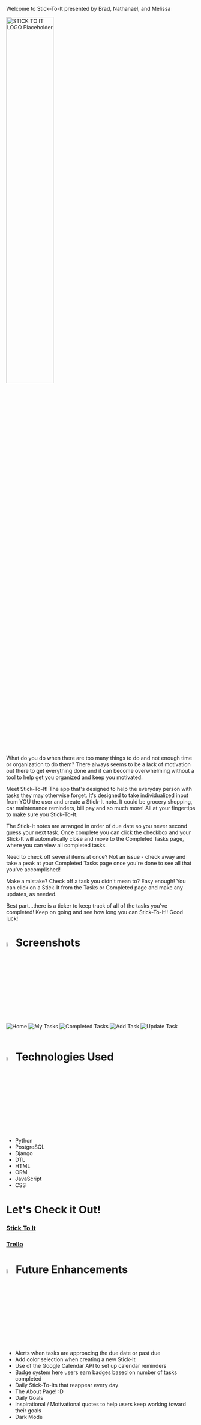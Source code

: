 Welcome to Stick-To-It presented by Brad, Nathanael, and Melissa

<img src="https://i.imgur.com/BpcZriS.png" width="50%" height="50%" alt="STICK TO IT LOGO Placeholder">

What do you do when there are too many things to do and not enough time or organization to do them?  There always seems to be a lack of motivation out there to get everything done and it can become overwhelming without a tool to help get you organized and keep you motivated.

Meet Stick-To-It!  The app that's designed to help the everyday person with tasks they may otherwise forget.  It's designed to take individualized input from YOU the user and create a Stick-It note.  It could be grocery shopping, car maintenance reminders, bill pay and so much more!  All at your fingertips to make sure you Stick-To-It. 

The Stick-It notes are arranged in order of due date so you never second guess your next task.  Once complete you can click the checkbox and your Stick-It will automatically close and move to the Completed Tasks page, where you can view all completed tasks.  

Need to check off several items at once?  Not an issue - check away and take a peak at your Completed Tasks page once you're done to see all that you've accomplished!  

Make a mistake?  Check off a task you didn't mean to?  Easy enough!  You can click on a Stick-It from the Tasks or Completed page and make any updates, as needed.

Best part...there is a ticker to keep track of all of the tasks you've completed!  Keep on going and see how long you can Stick-To-It!!  Good luck!

# <img src="https://i.imgur.com/zGIeQDx.png" width="5%" height="5%" alt="yellow">Screenshots

<img src="https://i.imgur.com/TvNjs56l.png" alt="Home">
<img src="https://i.imgur.com/LXPkqvml.png" alt="My Tasks">
<img src="https://i.imgur.com/m8ak2n2l.png" alt="Completed Tasks">
<img src="https://i.imgur.com/RaXeH9tm.png" alt="Add Task">
<img src="https://i.imgur.com/meT5egxm.png" alt="Update Task">

</br>
</br>

# <img src="https://i.imgur.com/bsqBd83.png" width="5%" height="5%" alt="pink">Technologies Used

- Python
- PostgreSQL
- Django
- DTL
- HTML
- ORM
- JavaScript
- CSS

# Let's Check it Out!

### [Stick To It](https://stick-to-it.fly.dev/)
### [Trello](https://trello.com/b/Emx3UtuT/project-4-stick-to-it)

# <img src="https://i.imgur.com/IbkyBku.png" width="5%" height="5%" alt="blue">Future Enhancements

- Alerts when tasks are approacing the due date or past due
- Add color selection when creating a new Stick-It
- Use of the Google Calendar API to set up calendar reminders
- Badge system here users earn badges based on number of tasks completed
- Daily Stick-To-Its that reappear every day
- The About Page! :D 
- Daily Goals
- Inspirational / Motivational quotes to help users keep working toward their goals
- Dark Mode